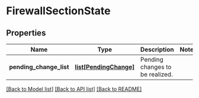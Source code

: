 # FirewallSectionState

## Properties
Name | Type | Description | Notes
------------ | ------------- | ------------- | -------------
**pending_change_list** | [**list[PendingChange]**](PendingChange.md) | Pending changes to be realized. | 

[[Back to Model list]](../README.md#documentation-for-models) [[Back to API list]](../README.md#documentation-for-api-endpoints) [[Back to README]](../README.md)

